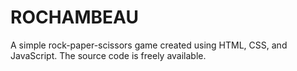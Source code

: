# ROCHAMBEAU
A simple rock-paper-scissors game created using HTML, CSS, and JavaScript.
The source code is freely available.
